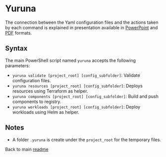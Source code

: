 # Yuruna

The connection between the Yaml configuration files and the actions taken by each command is explained in presentation available in [PowerPoint](yuruna.pptx) and [PDF](yuruna.pdf) formats.

## Syntax

The main PowerShell script named `yuruna` accepts the following parameters:

- `yuruna validate [project_root] [config_subfolder]`: Validate configuration files.
- `yuruna resources [project_root] [config_subfolder]`: Deploys resources using Terraform as helper.
- `yuruna components [project_root] [config_subfolder]`: Build and push components to registry.
- `yuruna workloads [project_root] [config_subfolder]`: Deploy workloads using Helm as helper.

## Notes

- A folder `.yuruna` is create under the `project_root` for the temporary files.

Back to main [readme](../README.md)

